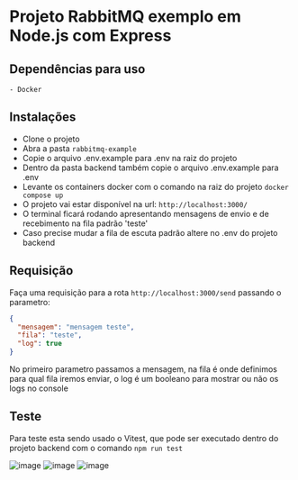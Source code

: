 # Projeto RabbitMQ exemplo em Node.js com Express

## Dependências para uso

    - Docker

## Instalações

- Clone o projeto
- Abra a pasta `rabbitmq-example`
- Copie o arquivo .env.example para .env na raiz do projeto
- Dentro da pasta backend também copie o arquivo .env.example para .env
- Levante os containers docker com o comando na raiz do projeto `docker compose up`
- O projeto vai estar disponível na url: `http://localhost:3000/`
- O terminal ficará rodando apresentando mensagens de envio e de recebimento na fila padrão 'teste'
- Caso precise mudar a fila de escuta padrão altere no .env do projeto backend

## Requisição

Faça uma requisição para a rota `http://localhost:3000/send` passando o parametro:

```json
{
  "mensagem": "mensagem teste",
  "fila": "teste",
  "log": true
}
```

No primeiro parametro passamos a mensagem,
na fila é onde definimos para qual fila iremos enviar,
o log é um booleano para mostrar ou não os logs no console

## Teste

Para teste esta sendo usado o Vitest, que pode ser executado dentro do projeto backend com o comando `npm run test` 






![image](https://github.com/user-attachments/assets/32c359b3-531d-4eba-9b24-eade9fc900e0)
![image](https://github.com/user-attachments/assets/db534818-4e99-4547-8a18-8f97c5e93066)
![image](https://github.com/user-attachments/assets/c19cba5c-d72e-4762-9d67-bcee3f797e41)


